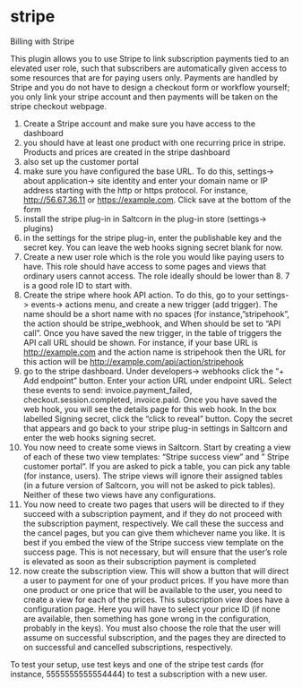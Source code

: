 # stripe

Billing with Stripe

This plugin allows you to use Stripe to link subscription payments tied to an elevated user role, such that subscribers are automatically given access to some resources that are for paying users only. Payments are handled by Stripe and you do not have to design a checkout form or workflow yourself; you only link your stripe account and then payments will be taken on the stripe checkout webpage.

1. Create a Stripe account and make sure you have access to the dashboard
2. you should have at least one product with one recurring price in stripe. Products and prices are created in the stripe dashboard
3. also set up the customer portal
4. make sure you have configured the base URL. To do this, settings-> about application-> site identity and enter your domain name or IP address starting with the http or https protocol. For instance, http://56.67.36.11 or https://example.com. Click save at the bottom of the form
5. install the stripe plug-in in Saltcorn in the plug-in store (settings-> plugins)
6. in the settings for the stripe plug-in, enter the publishable key and the secret key. You can leave the web hooks signing secret blank for now.
7. Create a new user role which is the role you would like paying users to have. This role should have access to some pages and views that ordinary users cannot access. The role ideally should be lower than 8. 7 is a good role ID to start with.
8. Create the stripe where hook API action. To do this, go to your settings-> events-> actions menu, and create a new trigger (add trigger). The name should be a short name with no spaces (for instance,”stripehook”, the action should be stripe_webhook, and When should be set to “API call”. Once you have saved the new trigger, in the table of triggers the API call URL should be shown. For instance, if your base URL is http://example.com and the action name is stripehook then the URL for this action will be http://example.com/api/action/stripehook
9. go to the stripe dashboard. Under developers-> webhooks click the “+ Add endpoint” button. Enter your action URL under endpoint URL. Select these events to send: invoice.payment_failed, checkout.session.completed, invoice.paid. Once you have saved the web hook, you will see the details page for this web hook. In the box labelled Signing secret, click the “click to reveal” button. Copy the secret that appears and go back to your stripe plug-in settings in Saltcorn and enter the web hooks signing secret.
10. You now need to create some views in Saltcorn. Start by creating a view of each of these two view templates: “Stripe success view” and ” Stripe customer portal“. If you are asked to pick a table, you can pick any table (for instance, users). The stripe views will ignore their assigned tables (in a future version of Saltcorn, you will not be asked to pick tables). Neither of these two views have any configurations.
11. You now need to create two pages that users will be directed to if they succeed with a subscription payment, and if they do not proceed with the subscription payment, respectively. We call these the success and the cancel pages, but you can give them whichever name you like. It is best if you embed the view of the Stripe success view template on the success page. This is not necessary, but will ensure that the user’s role is elevated as soon as their subscription payment is completed
12. now create the subscription view. This will show a button that will direct a user to payment for one of your product prices. If you have more than one product or one price that will be available to the user, you need to create a view for each of the prices. This subscription view does have a configuration page. Here you will have to select your price ID (if none are available, then something has gone wrong in the configuration, probably in the keys). You must also choose the role that the user will assume on successful subscription, and the pages they are directed to on successful and cancelled subscriptions, respectively.

To test your setup, use test keys and one of the stripe test cards (for instance, 5555555555554444) to test a subscription with a new user.
